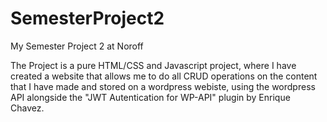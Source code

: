# SemesterProject2
My Semester Project 2 at Noroff

The Project is a pure HTML/CSS and Javascript project, where I have created a website that allows me to do all CRUD operations on the content that I have made and stored on a wordpress webiste, using the wordpress API alongside the "JWT Autentication for WP-API" plugin by Enrique Chavez.  
